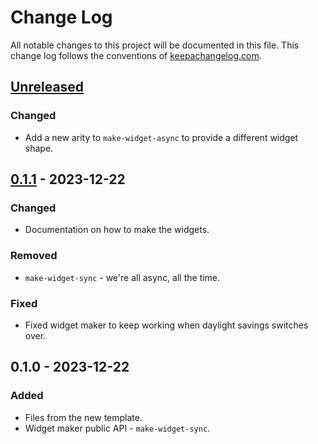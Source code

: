 # Change Log
All notable changes to this project will be documented in this file. This change log follows the conventions of [keepachangelog.com](http://keepachangelog.com/).

## [Unreleased]
### Changed
- Add a new arity to `make-widget-async` to provide a different widget shape.

## [0.1.1] - 2023-12-22
### Changed
- Documentation on how to make the widgets.

### Removed
- `make-widget-sync` - we're all async, all the time.

### Fixed
- Fixed widget maker to keep working when daylight savings switches over.

## 0.1.0 - 2023-12-22
### Added
- Files from the new template.
- Widget maker public API - `make-widget-sync`.

[Unreleased]: https://sourcehost.site/your-name/day-22/compare/0.1.1...HEAD
[0.1.1]: https://sourcehost.site/your-name/day-22/compare/0.1.0...0.1.1
